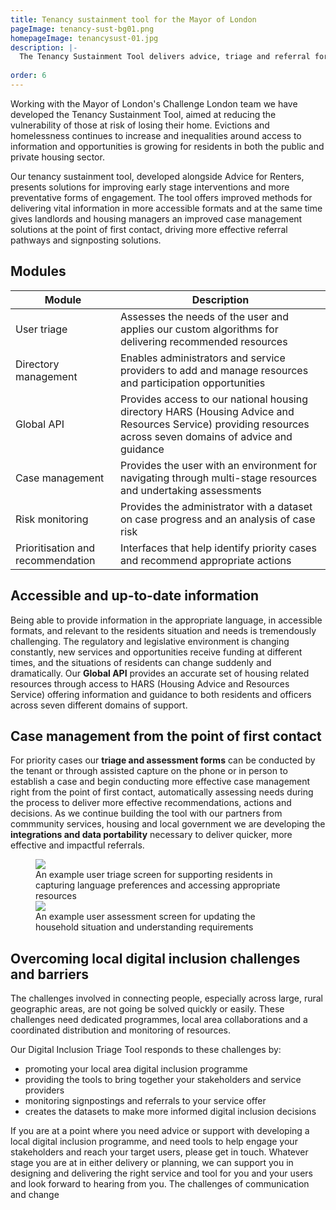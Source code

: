 ```yaml
---
title: Tenancy sustainment tool for the Mayor of London
pageImage: tenancy-sust-bg01.png
homepageImage: tenancysust-01.jpg
description: |-
  The Tenancy Sustainment Tool delivers advice, triage and referral for those at risk of losing their home. The case management platform delivers more efficient referral pathways by assessing the needs of users, recommending appropriate information and advice, and prioritising cases.  
 
order: 6
---
```


Working with the Mayor of London's Challenge London team we have developed the Tenancy Sustainment Tool, aimed at reducing the vulnerability of those at risk of losing their home. Evictions and homelessness continues to increase and inequalities around access to information and opportunities is growing for residents in both the public and private housing sector. 

Our tenancy sustainment tool, developed alongside Advice for Renters, presents solutions for improving early stage interventions and more preventative forms of engagement. The tool offers improved methods for delivering vital information in more accessible formats and at the same time gives landlords and housing managers an improved case management solutions at the point of first contact, driving more effective referral pathways and signposting solutions. 

<section>
  <h2>Modules</h2>
  <table>
    <thead>
      <tr>
<th>Module</th>
        <th>Description</th>
      </tr>
    </thead>
    <tbody>
      <tr>
        <td>User triage</td>
        <td>Assesses the needs of the user and applies our custom algorithms for delivering recommended resources</td>
      </tr>
      <tr>
        <td>Directory management</td>
        <td>Enables administrators and service providers to add and manage resources and participation opportunities</td>
      </tr>
       <tr>
        <td>Global API</td>
        <td>Provides access to our national housing directory HARS (Housing Advice and Resources Service) providing resources across seven domains of advice and guidance</td>
      </tr>
      <tr>
        <td>Case management</td>
        <td>Provides the user with an environment for navigating through multi-stage resources and undertaking assessments</td>
      </tr>
      <tr>
        <td>Risk monitoring</td>
        <td>Provides the administrator with a dataset on case progress and an analysis of case risk</td>
      </tr>
      <tr>
        <td>Prioritisation and recommendation</td>
        <td>Interfaces that help identify priority cases and recommend appropriate actions</td>
      </tr>
    </tbody>
  </table>
</section>

Accessible and up-to-date information 
---------------------------------------------------------------------------------------------------------------------------------
Being able to provide information in the appropriate language, in accessible formats, and relevant to the residents situation and needs is tremendously challenging. The regulatory and legislative environment is changing constantly, new services and opportunities receive funding at different times, and the situations of residents can change suddenly and dramatically. Our **Global API** provides an accurate set of housing related resources through access to HARS (Housing Advice and Resources Service) offering information and guidance to both residents and officers across seven different domains of support. 

Case management from the point of first contact
---------------------------------------------------------------------------------------------------------------------------------
For priority cases our **triage and assessment forms** can be conducted by the tenant or through assisted capture on the phone or in person to establish a case and begin conducting more effective case management right from the point of first contact, automatically assessing needs during the process to deliver more effective recommendations, actions and decisions. As we continue building the tool with our partners from commmunity services, housing and local government we are developing the **integrations and data portability** necessary to deliver quicker, more effective and impactful referrals. 

<figure>
  <img src="{{ '/static/images/use-cases/tenancy-sustain03.jpg' | url }}" />
  <figcaption>
    An example user triage screen for supporting residents in capturing language preferences and accessing appropriate resources
  </figcaption>
   <img src="{{ '/static/images/use-cases/tenancysust-02.jpg' | url }}" />
  <figcaption>
    An example user assessment screen for updating the household situation and understanding requirements
  </figcaption>
</figure>

Overcoming local digital inclusion challenges and barriers
---------------------------------------------------------------------------------------------------------------------------------
The challenges involved in connecting people, especially across large, rural geographic areas, are not going be solved quickly or easily. These challenges need dedicated programmes, local area collaborations and a coordinated distribution and monitoring of resources. 

Our Digital Inclusion Triage Tool responds to these challenges by: 
- promoting your local area digital inclusion programme
- providing the tools to bring together your stakeholders and service providers
- monitoring signpostings and referrals to your service offer
- creates the datasets to make more informed digital inclusion decisions

If you are at a point where you need advice or support with developing a local digital inclusion programme, and need tools to help engage your stakeholders and reach your target users, please get in touch. Whatever stage you are at in either delivery or planning, we can support you in designing and delivering the right service and tool for you and your users and look forward to hearing from you. 
The challenges of communication and change
